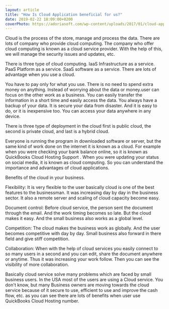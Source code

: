 ```yaml
---
layout: article
title: "How Is Cloud Application beneficial for us?"
date: 2019-02-22 18:09:00+0200
coverPhoto: https://adoriasoft.com/wp-content/uploads/2017/01/cloud-application-development-10-technologies-to-use.jpg
---
```



Cloud is the process of the store, manage and process the data. There are lots of company who provide cloud computing. The company who offer cloud computing is known as a cloud service provider. With the help of this, we will manage the security issues and updates, etc.

There is three type of cloud computing.
IaaS Infrastructure as a service.
PaaS Platform as a service.
SaaS software as a service.
There are lots of advantage when you use a cloud.

You have to pay only for what you use. There is no need to spend extra money on anything. 
Instead of worrying about the data or money.user can focus on the other work as a business.
You can easily transfer the information in a short time and easily access the data.
You always have a backup of your data. It is secure your data from disaster. And it is easy to do, or it is inexpensive too.
You can access your data anywhere in any device.

There is three type of deployment in the cloud first is public cloud, the second is private cloud, and last is a hybrid cloud.

Everyone is running the program in downloaded software or server, but the same kind of work done on the internet it is known as a cloud. For example when you were checking your bank balance online, so it is known as QuickBooks Cloud Hosting Support
. When you were updating your status on social media, it is known as cloud computing. So you can understand the importance and advantages of cloud applications. 

Benefits of the cloud in your business.

Flexibility: It is very flexible to the user basically cloud is one of the best features to the businessman. It was increasing day by day in the business sector. It also a remote server and scaling of cloud capacity become easy.

Document control: Before cloud service, the person sent the document through the email. And the work timing becomes so late. But the cloud makes it easy. And the small business also works as a global level.

Competition: The cloud makes the business work as globally. And the user becomes competitive with day by day. Small business also forward in there field and give stiff competition.

Collaboration: When with the help of cloud services you easily connect to so many users in a second and you can edit, share the document anywhere or anytime. Thus it was increasing your work follow. Then you can see the visibility of more collaboration.

Basically cloud service solve many problems which are faced by small business users. In the USA most of the users are using a Cloud service. You don't know, but many Business owners are moving towards the cloud service because of it secure to use, efficient to use and improve the cash flow, etc. as you can see there are lots of benefits when user use QuickBooks Cloud Hosting number.